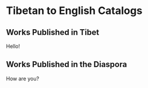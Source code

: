 # Tibetan to English Catalogs

## Works Published in Tibet
Hello!


## Works Published in the Diaspora
How are you?
